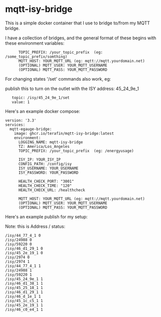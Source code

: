 # mqtt-isy-bridge

This is a simple docker container that I use to bridge to/from my MQTT bridge.

I have a collection of bridges, and the general format of these begins with these environment variables:

```
      TOPIC_PREFIX: /your_topic_prefix  (eg: /some_topic_prefix/somthing)
      MQTT_HOST: YOUR_MQTT_URL (eg: mqtt://mqtt.yourdomain.net)
      (OPTIONAL) MQTT_USER: YOUR_MQTT_USERNAME
      (OPTIONAL) MQTT_PASS: YOUR_MQTT_PASSWORD
```

For changing states '/set' commands also work, eg:

publish this to turn on the outlet with the ISY address: 45_24_9e_1

```
   topic: /isy/45_24_9e_1/set
   value: 1
```

Here's an example docker compose:

```
version: '3.3'
services:
  mqtt-egauge-bridge:
    image: ghcr.io/terafin/mqtt-isy-bridge:latest
    environment:
      LOGGING_NAME: mqtt-isy-bridge
      TZ: America/Los_Angeles
      TOPIC_PREFIX: /your_topic_prefix  (eg: /energyusage)

      ISY_IP: YOUR_ISY_IP
      CONFIG_PATH: /config/isy
      ISY_USERNAME: YOUR_USERNAME
      ISY_PASSWORD: YOUR_PASSWORD

      HEALTH_CHECK_PORT: "3001"
      HEALTH_CHECK_TIME: "120"
      HEALTH_CHECK_URL: /healthcheck

      MQTT_HOST: YOUR_MQTT_URL (eg: mqtt://mqtt.yourdomain.net)
      (OPTIONAL) MQTT_USER: YOUR_MQTT_USERNAME
      (OPTIONAL) MQTT_PASS: YOUR_MQTT_PASSWORD
```

Here's an example publish for my setup:

Note: this is Address / status:

```
/isy/44_77_4_1 0
/isy/24988 0
/isy/59220 0
/isy/46_d1_29_1 0
/isy/45_2e_19_1 0
/isy/2974 0
/isy/2974 1
/isy/44_77_4_1 1
/isy/24988 1
/isy/59220 1
/isy/45_24_9e_1 1
/isy/46_d1_38_1 1
/isy/45_25_18_1 1
/isy/46_d1_29_1 1
/isy/46_d_1e_1 1
/isy/45_1c_c5_1 1
/isy/45_2e_19_1 1
/isy/46_c0_e4_1 1
```
